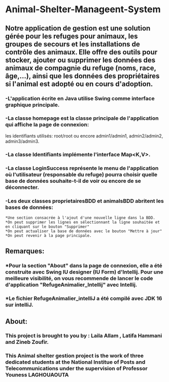 # Animal-Shelter-Manageent-System
## Notre application de gestion est une solution gérée pour les refuges pour animaux, les groupes de secours et les installations de contrôle des animaux. Elle offre des outils pour stocker, ajouter ou supprimer les données des animaux de compagnie du refuge (noms, race, âge,...), ainsi que les données des propriétaires si l'animal est adopté ou en cours d'adoption.

### -L'application écrite en Java utilise Swing comme interface graphique principale.  
### -La classe homepage est la classe principale de l'application qui affiche la page de connexion:
   les identifiants utilisés: root/root ou encore admin1/admin1, admin2/admin2, admin3/admin3.
### -La classe Identifiants implémente l'interface Map<K,V>.
### -La classe LoginSuccess représente le menu de l'application où l'utilisateur (responsable du refuge) pourra choisir quelle base de données souhaite-t-il de voir ou encore de se déconnecter. 
### -Les deux classes proprietairesBDD et animalsBDD abritent les bases de données:
	*Une section consacrée à l'ajout d'une nouvelle ligne dans la BDD.
	*On peut supprimer les lignes en sélectionnant la ligne souhaitée et en cliquant sur le bouton "Supprimer"
	*On peut actualiser la base de données avec le bouton "Mettre à jour"
	*On peut revenir à la page principale.

## Remarques:
### *Pour la section "About" dans la page de connexion, elle a été construite avec Swing IU designer (IU Form) d'Intellij. Pour une meilleure visibilité, on vous recommende de lancer le code d'application "RefugeAnimalier_Intellij" avec Intellij.
### *Le fichier RefugeAnimalier_intelliJ a été compilé avec JDK 16 sur intelliJ.

## About:
### This project is brought to you by : Laila Allam , Latifa Hammani and Zineb Zoufir.
### This Animal shelter gestion project is the work of three dedicated students at the National Institue of Posts and Telecommunications under the supervision of Professor Youness LAGHOUAOUTA
